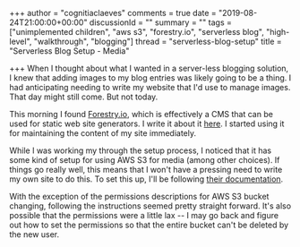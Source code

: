 +++
author = "cognitiaclaeves"
comments = true
date = "2019-08-24T21:00:00+00:00"
discussionId = ""
summary = ""
tags = ["unimplemented children", "aws s3", "forestry.io", "serverless blog", "high-level", "walkthrough", "blogging"]
thread = "serverless-blog-setup"
title = "Serverless Blog Setup - Media"

+++
When I thought about what I wanted in a server-less blogging solution, I knew that adding images to my blog entries was likely going to be a thing. I had anticipating needing to write my website that I'd use to manage images. That day might still come. But not today.

This morning I found [Forestry.io](https://forestry.io), which is effectively a CMS that can be used for static web site generators. I write it about it [here](unimplemented "unimplemented"). I started using it for maintaining the content of my site immediately.

While I was working my through the setup process, I noticed that it has some kind of setup for using AWS S3 for media (among other choices). If things go really well, this means that I won't have a pressing need to write my own site to do this. To set this up, I'll be following [their documentation]().

With the exception of the permissions descriptions for AWS S3 bucket changing, following the instructions seemed pretty straight forward. It's also possible that the permissions were a little lax -- I may go back and figure out how to set the permissions so that the entire bucket can't be deleted by the new user.